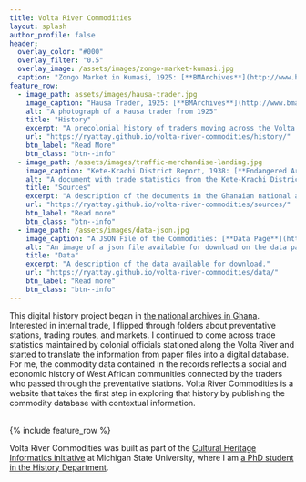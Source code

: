 ```yaml
---
title: Volta River Commodities
layout: splash
author_profile: false
header:
  overlay_color: "#000"
  overlay_filter: "0.5"
  overlay_image: /assets/images/zongo-market-kumasi.jpg
  caption: "Zongo Market in Kumasi, 1925: [**BMArchives**](http://www.bmarchives.org/items/show/70290)"
feature_row:
  - image_path: assets/images/hausa-trader.jpg
    image_caption: "Hausa Trader, 1925: [**BMArchives**](http://www.bmarchives.org/items/show/57785)"
    alt: "A photograph of a Hausa trader from 1925"
    title: "History"
    excerpt: "A precolonial history of traders moving across the Volta River."
    url: "https://ryattay.github.io/volta-river-commodities/history/"
    btn_label: "Read More"
    btn_class: "btn--info"
  - image_path: /assets/images/traffic-merchandise-landing.jpg
    image_caption: "Kete-Krachi District Report, 1938: [**Endangered Archives Programme**](https://eap.bl.uk/archive-file/EAP541-1-3-57)"
    alt: "A document with trade statistics from the Kete-Krachi District in the Gold Coast in 1937-1938"
    title: "Sources"
    excerpt: "A description of the documents in the Ghanaian national archives with trade statistics."
    url: "https://ryattay.github.io/volta-river-commodities/sources/"
    btn_label: "Read more"
    btn_class: "btn--info"
  - image_path: /assets/images/data-json.jpg
    image_caption: "A JSON File of the Commodities: [**Data Page**](https://ryattay.github.io/volta-river-commodities/data/)"
    alt: "An image of a json file available for download on the data page"
    title: "Data"
    excerpt: "A description of the data available for download."
    url: "https://ryattay.github.io/volta-river-commodities/data/"
    btn_label: "Read more"
    btn_class: "btn--info"
---
```


This digital history project began in [the national archives in Ghana](https://praad.gov.gh/). Interested in internal trade, I flipped through folders about preventative stations, trading routes, and markets. I continued to come across trade statistics maintained by colonial officials stationed along the Volta River and started to translate the information from paper files into a digital database. For me, the commodity data contained in the records reflects a social and economic history of West African communities connected by the traders who passed through the preventative stations. Volta River Commodities is a website that takes the first step in exploring that history by publishing the commodity database with contextual information.<br/><br/>

{% include feature_row %}

Volta River Commodities was built as part of the [Cultural Heritage Informatics initiative](http://chi.anthropology.msu.edu/) at Michigan State University, where I am [a PhD student in the History Department](https://history.msu.edu/people/graduate-students/ryan-carty/).
